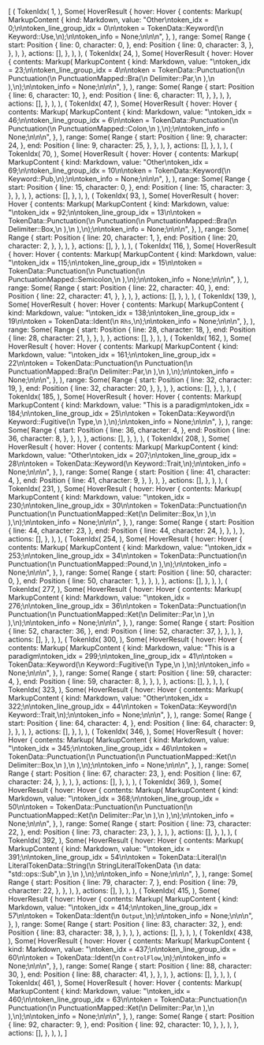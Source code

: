 [
    (
        TokenIdx(
            1,
        ),
        Some(
            HoverResult {
                hover: Hover {
                    contents: Markup(
                        MarkupContent {
                            kind: Markdown,
                            value: "Other\ntoken_idx = 0;\n\ntoken_line_group_idx = 0\n\ntoken = TokenData::Keyword(\n    Keyword::Use,\n);\n\ntoken_info = None;\n\n\n",
                        },
                    ),
                    range: Some(
                        Range {
                            start: Position {
                                line: 0,
                                character: 0,
                            },
                            end: Position {
                                line: 0,
                                character: 3,
                            },
                        },
                    ),
                },
                actions: [],
            },
        ),
    ),
    (
        TokenIdx(
            24,
        ),
        Some(
            HoverResult {
                hover: Hover {
                    contents: Markup(
                        MarkupContent {
                            kind: Markdown,
                            value: "\ntoken_idx = 23;\n\ntoken_line_group_idx = 4\n\ntoken = TokenData::Punctuation(\n    Punctuation(\n        PunctuationMapped::Bra(\n            Delimiter::Par,\n        ),\n    ),\n);\n\ntoken_info = None;\n\n\n",
                        },
                    ),
                    range: Some(
                        Range {
                            start: Position {
                                line: 6,
                                character: 10,
                            },
                            end: Position {
                                line: 6,
                                character: 11,
                            },
                        },
                    ),
                },
                actions: [],
            },
        ),
    ),
    (
        TokenIdx(
            47,
        ),
        Some(
            HoverResult {
                hover: Hover {
                    contents: Markup(
                        MarkupContent {
                            kind: Markdown,
                            value: "\ntoken_idx = 46;\n\ntoken_line_group_idx = 6\n\ntoken = TokenData::Punctuation(\n    Punctuation(\n        PunctuationMapped::Colon,\n    ),\n);\n\ntoken_info = None;\n\n\n",
                        },
                    ),
                    range: Some(
                        Range {
                            start: Position {
                                line: 9,
                                character: 24,
                            },
                            end: Position {
                                line: 9,
                                character: 25,
                            },
                        },
                    ),
                },
                actions: [],
            },
        ),
    ),
    (
        TokenIdx(
            70,
        ),
        Some(
            HoverResult {
                hover: Hover {
                    contents: Markup(
                        MarkupContent {
                            kind: Markdown,
                            value: "Other\ntoken_idx = 69;\n\ntoken_line_group_idx = 10\n\ntoken = TokenData::Keyword(\n    Keyword::Pub,\n);\n\ntoken_info = None;\n\n\n",
                        },
                    ),
                    range: Some(
                        Range {
                            start: Position {
                                line: 15,
                                character: 0,
                            },
                            end: Position {
                                line: 15,
                                character: 3,
                            },
                        },
                    ),
                },
                actions: [],
            },
        ),
    ),
    (
        TokenIdx(
            93,
        ),
        Some(
            HoverResult {
                hover: Hover {
                    contents: Markup(
                        MarkupContent {
                            kind: Markdown,
                            value: "\ntoken_idx = 92;\n\ntoken_line_group_idx = 13\n\ntoken = TokenData::Punctuation(\n    Punctuation(\n        PunctuationMapped::Bra(\n            Delimiter::Box,\n        ),\n    ),\n);\n\ntoken_info = None;\n\n\n",
                        },
                    ),
                    range: Some(
                        Range {
                            start: Position {
                                line: 20,
                                character: 1,
                            },
                            end: Position {
                                line: 20,
                                character: 2,
                            },
                        },
                    ),
                },
                actions: [],
            },
        ),
    ),
    (
        TokenIdx(
            116,
        ),
        Some(
            HoverResult {
                hover: Hover {
                    contents: Markup(
                        MarkupContent {
                            kind: Markdown,
                            value: "\ntoken_idx = 115;\n\ntoken_line_group_idx = 15\n\ntoken = TokenData::Punctuation(\n    Punctuation(\n        PunctuationMapped::Semicolon,\n    ),\n);\n\ntoken_info = None;\n\n\n",
                        },
                    ),
                    range: Some(
                        Range {
                            start: Position {
                                line: 22,
                                character: 40,
                            },
                            end: Position {
                                line: 22,
                                character: 41,
                            },
                        },
                    ),
                },
                actions: [],
            },
        ),
    ),
    (
        TokenIdx(
            139,
        ),
        Some(
            HoverResult {
                hover: Hover {
                    contents: Markup(
                        MarkupContent {
                            kind: Markdown,
                            value: "\ntoken_idx = 138;\n\ntoken_line_group_idx = 19\n\ntoken = TokenData::Ident(\n    `Rhs`,\n);\n\ntoken_info = None;\n\n\n",
                        },
                    ),
                    range: Some(
                        Range {
                            start: Position {
                                line: 28,
                                character: 18,
                            },
                            end: Position {
                                line: 28,
                                character: 21,
                            },
                        },
                    ),
                },
                actions: [],
            },
        ),
    ),
    (
        TokenIdx(
            162,
        ),
        Some(
            HoverResult {
                hover: Hover {
                    contents: Markup(
                        MarkupContent {
                            kind: Markdown,
                            value: "\ntoken_idx = 161;\n\ntoken_line_group_idx = 22\n\ntoken = TokenData::Punctuation(\n    Punctuation(\n        PunctuationMapped::Bra(\n            Delimiter::Par,\n        ),\n    ),\n);\n\ntoken_info = None;\n\n\n",
                        },
                    ),
                    range: Some(
                        Range {
                            start: Position {
                                line: 32,
                                character: 19,
                            },
                            end: Position {
                                line: 32,
                                character: 20,
                            },
                        },
                    ),
                },
                actions: [],
            },
        ),
    ),
    (
        TokenIdx(
            185,
        ),
        Some(
            HoverResult {
                hover: Hover {
                    contents: Markup(
                        MarkupContent {
                            kind: Markdown,
                            value: "This is a paradigm\ntoken_idx = 184;\n\ntoken_line_group_idx = 25\n\ntoken = TokenData::Keyword(\n    Keyword::Fugitive(\n        Type,\n    ),\n);\n\ntoken_info = None;\n\n\n",
                        },
                    ),
                    range: Some(
                        Range {
                            start: Position {
                                line: 36,
                                character: 4,
                            },
                            end: Position {
                                line: 36,
                                character: 8,
                            },
                        },
                    ),
                },
                actions: [],
            },
        ),
    ),
    (
        TokenIdx(
            208,
        ),
        Some(
            HoverResult {
                hover: Hover {
                    contents: Markup(
                        MarkupContent {
                            kind: Markdown,
                            value: "Other\ntoken_idx = 207;\n\ntoken_line_group_idx = 28\n\ntoken = TokenData::Keyword(\n    Keyword::Trait,\n);\n\ntoken_info = None;\n\n\n",
                        },
                    ),
                    range: Some(
                        Range {
                            start: Position {
                                line: 41,
                                character: 4,
                            },
                            end: Position {
                                line: 41,
                                character: 9,
                            },
                        },
                    ),
                },
                actions: [],
            },
        ),
    ),
    (
        TokenIdx(
            231,
        ),
        Some(
            HoverResult {
                hover: Hover {
                    contents: Markup(
                        MarkupContent {
                            kind: Markdown,
                            value: "\ntoken_idx = 230;\n\ntoken_line_group_idx = 30\n\ntoken = TokenData::Punctuation(\n    Punctuation(\n        PunctuationMapped::Ket(\n            Delimiter::Box,\n        ),\n    ),\n);\n\ntoken_info = None;\n\n\n",
                        },
                    ),
                    range: Some(
                        Range {
                            start: Position {
                                line: 44,
                                character: 23,
                            },
                            end: Position {
                                line: 44,
                                character: 24,
                            },
                        },
                    ),
                },
                actions: [],
            },
        ),
    ),
    (
        TokenIdx(
            254,
        ),
        Some(
            HoverResult {
                hover: Hover {
                    contents: Markup(
                        MarkupContent {
                            kind: Markdown,
                            value: "\ntoken_idx = 253;\n\ntoken_line_group_idx = 34\n\ntoken = TokenData::Punctuation(\n    Punctuation(\n        PunctuationMapped::Pound,\n    ),\n);\n\ntoken_info = None;\n\n\n",
                        },
                    ),
                    range: Some(
                        Range {
                            start: Position {
                                line: 50,
                                character: 0,
                            },
                            end: Position {
                                line: 50,
                                character: 1,
                            },
                        },
                    ),
                },
                actions: [],
            },
        ),
    ),
    (
        TokenIdx(
            277,
        ),
        Some(
            HoverResult {
                hover: Hover {
                    contents: Markup(
                        MarkupContent {
                            kind: Markdown,
                            value: "\ntoken_idx = 276;\n\ntoken_line_group_idx = 36\n\ntoken = TokenData::Punctuation(\n    Punctuation(\n        PunctuationMapped::Ket(\n            Delimiter::Par,\n        ),\n    ),\n);\n\ntoken_info = None;\n\n\n",
                        },
                    ),
                    range: Some(
                        Range {
                            start: Position {
                                line: 52,
                                character: 36,
                            },
                            end: Position {
                                line: 52,
                                character: 37,
                            },
                        },
                    ),
                },
                actions: [],
            },
        ),
    ),
    (
        TokenIdx(
            300,
        ),
        Some(
            HoverResult {
                hover: Hover {
                    contents: Markup(
                        MarkupContent {
                            kind: Markdown,
                            value: "This is a paradigm\ntoken_idx = 299;\n\ntoken_line_group_idx = 41\n\ntoken = TokenData::Keyword(\n    Keyword::Fugitive(\n        Type,\n    ),\n);\n\ntoken_info = None;\n\n\n",
                        },
                    ),
                    range: Some(
                        Range {
                            start: Position {
                                line: 59,
                                character: 4,
                            },
                            end: Position {
                                line: 59,
                                character: 8,
                            },
                        },
                    ),
                },
                actions: [],
            },
        ),
    ),
    (
        TokenIdx(
            323,
        ),
        Some(
            HoverResult {
                hover: Hover {
                    contents: Markup(
                        MarkupContent {
                            kind: Markdown,
                            value: "Other\ntoken_idx = 322;\n\ntoken_line_group_idx = 44\n\ntoken = TokenData::Keyword(\n    Keyword::Trait,\n);\n\ntoken_info = None;\n\n\n",
                        },
                    ),
                    range: Some(
                        Range {
                            start: Position {
                                line: 64,
                                character: 4,
                            },
                            end: Position {
                                line: 64,
                                character: 9,
                            },
                        },
                    ),
                },
                actions: [],
            },
        ),
    ),
    (
        TokenIdx(
            346,
        ),
        Some(
            HoverResult {
                hover: Hover {
                    contents: Markup(
                        MarkupContent {
                            kind: Markdown,
                            value: "\ntoken_idx = 345;\n\ntoken_line_group_idx = 46\n\ntoken = TokenData::Punctuation(\n    Punctuation(\n        PunctuationMapped::Ket(\n            Delimiter::Box,\n        ),\n    ),\n);\n\ntoken_info = None;\n\n\n",
                        },
                    ),
                    range: Some(
                        Range {
                            start: Position {
                                line: 67,
                                character: 23,
                            },
                            end: Position {
                                line: 67,
                                character: 24,
                            },
                        },
                    ),
                },
                actions: [],
            },
        ),
    ),
    (
        TokenIdx(
            369,
        ),
        Some(
            HoverResult {
                hover: Hover {
                    contents: Markup(
                        MarkupContent {
                            kind: Markdown,
                            value: "\ntoken_idx = 368;\n\ntoken_line_group_idx = 50\n\ntoken = TokenData::Punctuation(\n    Punctuation(\n        PunctuationMapped::Ket(\n            Delimiter::Par,\n        ),\n    ),\n);\n\ntoken_info = None;\n\n\n",
                        },
                    ),
                    range: Some(
                        Range {
                            start: Position {
                                line: 73,
                                character: 22,
                            },
                            end: Position {
                                line: 73,
                                character: 23,
                            },
                        },
                    ),
                },
                actions: [],
            },
        ),
    ),
    (
        TokenIdx(
            392,
        ),
        Some(
            HoverResult {
                hover: Hover {
                    contents: Markup(
                        MarkupContent {
                            kind: Markdown,
                            value: "\ntoken_idx = 391;\n\ntoken_line_group_idx = 54\n\ntoken = TokenData::Literal(\n    LiteralTokenData::String(\n        StringLiteralTokenData {\n            data: \"std::ops::Sub\",\n        },\n    ),\n);\n\ntoken_info = None;\n\n\n",
                        },
                    ),
                    range: Some(
                        Range {
                            start: Position {
                                line: 79,
                                character: 7,
                            },
                            end: Position {
                                line: 79,
                                character: 22,
                            },
                        },
                    ),
                },
                actions: [],
            },
        ),
    ),
    (
        TokenIdx(
            415,
        ),
        Some(
            HoverResult {
                hover: Hover {
                    contents: Markup(
                        MarkupContent {
                            kind: Markdown,
                            value: "\ntoken_idx = 414;\n\ntoken_line_group_idx = 57\n\ntoken = TokenData::Ident(\n    `Output`,\n);\n\ntoken_info = None;\n\n\n",
                        },
                    ),
                    range: Some(
                        Range {
                            start: Position {
                                line: 83,
                                character: 32,
                            },
                            end: Position {
                                line: 83,
                                character: 38,
                            },
                        },
                    ),
                },
                actions: [],
            },
        ),
    ),
    (
        TokenIdx(
            438,
        ),
        Some(
            HoverResult {
                hover: Hover {
                    contents: Markup(
                        MarkupContent {
                            kind: Markdown,
                            value: "\ntoken_idx = 437;\n\ntoken_line_group_idx = 60\n\ntoken = TokenData::Ident(\n    `ControlFlow`,\n);\n\ntoken_info = None;\n\n\n",
                        },
                    ),
                    range: Some(
                        Range {
                            start: Position {
                                line: 88,
                                character: 30,
                            },
                            end: Position {
                                line: 88,
                                character: 41,
                            },
                        },
                    ),
                },
                actions: [],
            },
        ),
    ),
    (
        TokenIdx(
            461,
        ),
        Some(
            HoverResult {
                hover: Hover {
                    contents: Markup(
                        MarkupContent {
                            kind: Markdown,
                            value: "\ntoken_idx = 460;\n\ntoken_line_group_idx = 63\n\ntoken = TokenData::Punctuation(\n    Punctuation(\n        PunctuationMapped::Ket(\n            Delimiter::Par,\n        ),\n    ),\n);\n\ntoken_info = None;\n\n\n",
                        },
                    ),
                    range: Some(
                        Range {
                            start: Position {
                                line: 92,
                                character: 9,
                            },
                            end: Position {
                                line: 92,
                                character: 10,
                            },
                        },
                    ),
                },
                actions: [],
            },
        ),
    ),
]